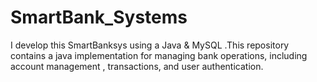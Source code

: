 # SmartBank_Systems
I develop this SmartBanksys using a Java &amp; MySQL .This repository contains a java implementation for managing bank operations, including account management , transactions, and user authentication.
